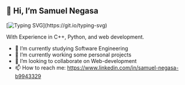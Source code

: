   ## 👋 Hi, I’m Samuel Negasa
                  


[![Typing SVG](https://readme-typing-svg.demolab.com?font=Young+Serif&size=30&pause=1000&color=F7E344&random=false&width=435&lines=Back+End+Developer;SWE+Student;Web+developer(intern);)](https://git.io/typing-svg)




With Experience in C++, Python, and web development.
- 🌱 I’m currently studying Software Engineering
- 🔭 I’m currently working some personal projects
- 👯 I’m looking to collaborate on Web-development
- 📫 How to reach me: https://www.linkedin.com/in/samuel-negasa-b9943329
